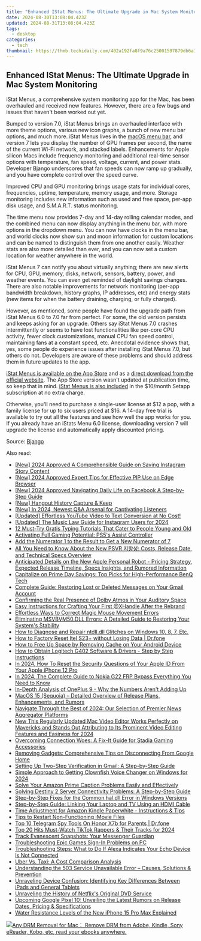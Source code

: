 ```yaml
---
title: "Enhanced IStat Menus: The Ultimate Upgrade in Mac System Monitoring"
date: 2024-08-30T13:08:04.423Z
updated: 2024-08-31T13:08:04.423Z
tags:
  - desktop
categories:
  - tech
thumbnail: https://thmb.techidaily.com/402a192fa8f9a76c25001597879db6a11d907dc8fe3db6a194aec02ff3403057.jpg
---
```


## Enhanced IStat Menus: The Ultimate Upgrade in Mac System Monitoring

iStat Menus, a comprehensive system monitoring app for the Mac, has been overhauled and received new features. However, there are a few bugs and issues that haven't been worked out yet.

 Bumped to version 7.0, iStat Menus brings an overhauled interface with more theme options, various new icon graphs, a bunch of new menu bar options, and much more. iStat Menus lives in the [macOS menu bar](https://data-safeguard.techidaily.com/enhanced-website-tracking-with-cookiebot-technology/), and version 7 lets you display the number of GPU frames per second, the name of the current Wi-Fi network, and stacked labels. Enhancements for Apple silicon Macs include frequency monitoring and additional real-time sensor options with temperature, fan speed, voltage, current, and power stats. Developer Bjango underscores that fan speeds can now ramp up gradually, and you have complete control over the speed curve.

 Improved CPU and GPU monitoring brings usage stats for individual cores, frequencies, uptime, temperature, memory usage, and more. Storage monitoring includes new information such as used and free space, per-app disk usage, and S.M.A.R.T. status monitoring.

 The time menu now provides 7-day and 14-day rolling calendar modes, and the combined menu can now display anything in the menu bar, with more options in the dropdown menu. You can now have clocks in the menu bar, and world clocks now show sun and moon information for custom locations and can be named to distinguish them from one another easily. Weather stats are also more detailed than ever, and you can now set a custom location for weather anywhere in the world.

 iStat Menus 7 can notify you about virtually anything; there are new alerts for CPU, GPU, memory, disks, network, sensors, battery, power, and weather events. You can even get reminded of daylight savings changes. There are also notable improvements for network monitoring (per-app bandwidth breakdown, history graphs, IP addresses, etc) and energy stats (new items for when the battery draining, charging, or fully charged).

 However, as mentioned, some people have found the upgrade path from iStat Menus 6.0 to 7.0 far from perfect. For some, the old version persists and keeps asking for an upgrade. Others say iStat Menus 7.0 crashes intermittently or seems to have lost functionalities like per-core CPU activity, fewer clock customizations, manual CPU fan speed control, maintaining fans at a constant speed, etc. Anecdotal evidence shows that, yes, some people do experience issues after installing iStat Menus 7.0, but others do not. Developers are aware of these problems and should address them in future updates to the app.

[iStat Menus is available on the App Store](https://apps.apple.com/app/id1319778037) and as a [direct download from the official website](https://download.bjango.com/istatmenus7/). The App Store version wasn't updated at publication time, so keep that in mind. [iStat Menus is also included](https://setapp.sjv.io/c/156932/343321/5114?subId1=UUhtgUeUpU2004576&subId2=ehtg&u=https%3A%2F%2Fsetapp.com%2Fapps%2Fistat-menus%2Fcustomer-reviews) in the $10/month Setapp subscription at no extra charge.

 Otherwise, you'll need to purchase a single-user license at $12 a pop, with a family license for up to six users priced at $16\. A 14-day free trial is available to try out all the features and see how well the app works for you. If you already have an iStats Menu 6.0 license, downloading version 7 will upgrade the license and automatically apply discounted pricing.

 Source: [Bjango](https://bjango.com/mac/istatmenus/)

<ins class="adsbygoogle"
     style="display:block"
     data-ad-format="autorelaxed"
     data-ad-client="ca-pub-7571918770474297"
     data-ad-slot="1223367746"></ins>



<ins class="adsbygoogle"
     style="display:block"
     data-ad-client="ca-pub-7571918770474297"
     data-ad-slot="8358498916"
     data-ad-format="auto"
     data-full-width-responsive="true"></ins>

<span class="atpl-alsoreadstyle">Also read:</span>
<div><ul>
<li><a href="https://instagram-videos.techidaily.com/new-2024-approved-a-comprehensible-guide-on-saving-instagram-story-content/"><u>[New] 2024 Approved  A Comprehensible Guide on Saving Instagram Story Content</u></a></li>
<li><a href="https://vp-tips.techidaily.com/new-2024-approved-expert-tips-for-effective-pip-use-on-edge-browser/"><u>[New] 2024 Approved  Expert Tips for Effective PIP Use on Edge Browser</u></a></li>
<li><a href="https://facebook-videos.techidaily.com/new-2024-approved-navigating-daily-life-on-facebook-a-step-by-step-guide/"><u>[New] 2024 Approved  Navigating Daily Life on Facebook  A Step-by-Step Guide</u></a></li>
<li><a href="https://screen-sharing-recording.techidaily.com/new-hangout-history-capture-and-keep/"><u>[New] Hangout History  Capture & Keep</u></a></li>
<li><a href="https://fox-helps.techidaily.com/new-in-2024-newest-qanda-arsenal-for-captivating-listeners/"><u>[New] In 2024, Newest Q&A Arsenal for Captivating Listeners</u></a></li>
<li><a href="https://facebook-record-videos.techidaily.com/updated-effortless-youtube-video-to-text-conversion-at-no-cost/"><u>[Updated] Effortless YouTube Video to Text Conversion at No Cost!</u></a></li>
<li><a href="https://instagram-clips.techidaily.com/updated-the-music-law-guide-for-instagram-users-for-2024/"><u>[Updated] The Music Law Guide for Instagram Users for 2024</u></a></li>
<li><a href="https://techno-recovery.techidaily.com/12-must-try-gratis-typing-tutorials-that-cater-to-people-young-and-old/"><u>12 Must-Try Gratis Typing Tutorials That Cater to People Young and Old</u></a></li>
<li><a href="https://games-able.techidaily.com/activating-full-gaming-potential-ps5s-assist-controller/"><u>Activating Full Gaming Potential: PS5's Assist Controller</u></a></li>
<li><a href="https://techno-recovery.techidaily.com/add-the-numerator-1-to-the-result-to-get-a-new-numerator-of-7/"><u>Add the Numerator 1 to the Result to Get a New Numerator of 7</u></a></li>
<li><a href="https://techno-recovery.techidaily.com/all-you-need-to-know-about-the-new-psvr-costs-release-date-and-technical-specs-overview/"><u>All You Need to Know About the New PSVR 지향성: Costs, Release Date, and Technical Specs Overview</u></a></li>
<li><a href="https://techno-recovery.techidaily.com/anticipated-details-on-the-new-apple-personal-robot-pricing-strategy-expected-release-timeline-specs-insights-and-rumored-information/"><u>Anticipated Details on the New Apple Personal Robot - Pricing Strategy, Expected Release Timeline, Specs Insights, and Rumored Information</u></a></li>
<li><a href="https://buynow-help.techidaily.com/capitalize-on-prime-day-savings-top-picks-for-high-performance-benq-tech/"><u>Capitalize on Prime Day Savings: Top Picks for High-Performance BenQ Tech</u></a></li>
<li><a href="https://techno-recovery.techidaily.com/complete-guide-restoring-lost-or-deleted-messages-on-your-gmail-account/"><u>Complete Guide: Restoring Lost or Deleted Messages on Your Gmail Account</u></a></li>
<li><a href="https://techno-recovery.techidaily.com/confirming-the-real-presence-of-dolby-atmos-in-your-auditory-space/"><u>Confirming the Real Presence of Dolby Atmos in Your Auditory Space</u></a></li>
<li><a href="https://techno-recovery.techidaily.com/easy-instructions-for-crafting-your-first-xhandle-after-the-rebrand/"><u>Easy Instructions for Crafting Your First @XHandle After the Rebrand</u></a></li>
<li><a href="https://techno-recovery.techidaily.com/effortless-ways-to-correct-magic-mouse-movement-errors/"><u>Effortless Ways to Correct Magic Mouse Movement Errors</u></a></li>
<li><a href="https://techno-recovery.techidaily.com/eliminating-msvbvm50dll-errors-a-detailed-guide-to-restoring-your-systems-stability/"><u>Eliminating MSVBVM50.DLL Errors: A Detailed Guide to Restoring Your System's Stability</u></a></li>
<li><a href="https://techno-recovery.techidaily.com/how-to-diagnose-and-repair-ntdlldll-glitches-on-windows-10-8-7-etc/"><u>How to Diagnose and Repair ntdll.dll Glitches on Windows 10, 8, 7, Etc.</u></a></li>
<li><a href="https://techidaily.com/how-to-factory-reset-itel-s23plus-without-losing-data-drfone-by-drfone-reset-android-reset-android/"><u>How to Factory Reset Itel S23+ without Losing Data | Dr.fone</u></a></li>
<li><a href="https://techno-recovery.techidaily.com/how-to-free-up-space-by-removing-cache-on-your-android-device/"><u>How to Free Up Space by Removing Cache on Your Android Device</u></a></li>
<li><a href="https://driver-download.techidaily.com/how-to-obtain-logitech-g402-software-and-drivers-step-by-step-instructions/"><u>How to Obtain Logitech G402 Software & Drivers - Step by Step Instructions</u></a></li>
<li><a href="https://apple-account.techidaily.com/in-2024-how-to-reset-the-security-questions-of-your-apple-id-from-your-apple-iphone-12-pro-by-drfone-ios/"><u>In 2024, How To Reset the Security Questions of Your Apple ID From Your Apple iPhone 12 Pro</u></a></li>
<li><a href="https://android-frp.techidaily.com/in-2024-the-complete-guide-to-nokia-g22-frp-bypass-everything-you-need-to-know-by-drfone-android/"><u>In 2024, The Complete Guide to Nokia G22 FRP Bypass Everything You Need to Know</u></a></li>
<li><a href="https://buynow-tips.techidaily.com/in-depth-analysis-of-oneplus-9-why-the-numbers-arent-adding-up/"><u>In-Depth Analysis of OnePlus 9 - Why the Numbers Aren't Adding Up</u></a></li>
<li><a href="https://techno-recovery.techidaily.com/macos-15-sequoia-detailed-overview-of-release-plans-enhancements-and-rumors/"><u>MacOS 15 (Sequoia) – Detailed Overview of Release Plans, Enhancements, and Rumors</u></a></li>
<li><a href="https://techno-recovery.techidaily.com/navigate-through-the-best-of-2024-our-selection-of-premier-news-aggregator-platforms/"><u>Navigate Through the Best of 2024: Our Selection of Premier News Aggregator Platforms</u></a></li>
<li><a href="https://smart-video-editing.techidaily.com/new-this-regularly-updated-mac-video-editor-works-perfectly-on-mavericks-and-stands-out-attributing-to-its-prominent-video-editing-features-and-easiness-for/"><u>New This Regularly Updated Mac Video Editor Works Perfectly on Mavericks and Stands Out Attributing to Its Prominent Video Editing Features and Easiness for 2024</u></a></li>
<li><a href="https://techno-recovery.techidaily.com/overcoming-connection-woes-a-fix-it-guide-for-stadia-gaming-accessories/"><u>Overcoming Connection Woes: A Fix-It Guide for Stadia Gaming Accessories</u></a></li>
<li><a href="https://techno-recovery.techidaily.com/removing-gadgets-comprehensive-tips-on-disconnecting-from-google-home/"><u>Removing Gadgets: Comprehensive Tips on Disconnecting From Google Home</u></a></li>
<li><a href="https://techno-recovery.techidaily.com/setting-up-two-step-verification-in-gmail-a-step-by-step-guide/"><u>Setting Up Two-Step Verification in Gmail: A Step-by-Step Guide</u></a></li>
<li><a href="https://some-knowledge.techidaily.com/simple-approach-to-getting-clownfish-voice-changer-on-windows-for-2024/"><u>Simple Approach to Getting Clownfish Voice Changer on Windows for 2024</u></a></li>
<li><a href="https://techno-recovery.techidaily.com/solve-your-amazon-prime-caption-problems-easily-and-effectively/"><u>Solve Your Amazon Prime Caption Problems Easily and Effectively</u></a></li>
<li><a href="https://common-error.techidaily.com/solving-destiny-2-server-connectivity-problems-a-step-by-step-guide/"><u>Solving Destiny 2 Server Connectivity Problems: A Step-by-Step Guide</u></a></li>
<li><a href="https://techno-recovery.techidaily.com/step-by-step-fixes-for-the-common-haldll-error-in-windows-versions/"><u>Step-by-Step Fixes for the Common hal.dll Error in Windows Versions</u></a></li>
<li><a href="https://techno-recovery.techidaily.com/step-by-step-guide-linking-your-laptop-and-tv-using-an-hdmi-cable/"><u>Step-by-Step Guide: Linking Your Laptop and TV Using an HDMI Cable</u></a></li>
<li><a href="https://techno-recovery.techidaily.com/time-adjustment-for-amazon-kindle-paperwhite-instructions-and-tips/"><u>Time Adjustment for Amazon Kindle Paperwhite - Instructions & Tips</u></a></li>
<li><a href="https://data-wizards.techidaily.com/tips-to-restart-non-functioning-imovie-files/"><u>Tips to Restart Non-Functioning iMovie Files</u></a></li>
<li><a href="https://android-location-track.techidaily.com/top-10-telegram-spy-tools-on-honor-x7b-for-parents-drfone-by-drfone-virtual-android/"><u>Top 10 Telegram Spy Tools On Honor X7b for Parents | Dr.fone</u></a></li>
<li><a href="https://tiktok-clips.techidaily.com/top-20-hits-must-watch-tiktok-rappers-and-their-tracks-for-2024/"><u>Top 20 Hits  Must-Watch TikTok Rappers & Their Tracks for 2024</u></a></li>
<li><a href="https://facebook.techidaily.com/track-evanescent-snapshots-your-messenger-guardian/"><u>Track Evanescent Snapshots: Your Messenger Guardian</u></a></li>
<li><a href="https://windows11.techidaily.com/troubleshooting-epic-games-sign-in-problems-on-pc/"><u>Troubleshooting Epic Games Sign-In Problems on PC</u></a></li>
<li><a href="https://techno-recovery.techidaily.com/troubleshooting-steps-what-to-do-if-alexa-indicates-your-echo-device-is-not-connected/"><u>Troubleshooting Steps: What to Do If Alexa Indicates Your Echo Device Is Not Connected</u></a></li>
<li><a href="https://techno-recovery.techidaily.com/uber-vs-taxi-a-cost-comparison-analysis/"><u>Uber Vs. Taxi: A Cost Comparison Analysis</u></a></li>
<li><a href="https://techno-recovery.techidaily.com/understanding-the-503-service-unavailable-error-causes-solutions-and-prevention/"><u>Understanding the 503 Service Unavailable Error – Causes, Solutions & Prevention</u></a></li>
<li><a href="https://techno-recovery.techidaily.com/unraveling-device-confusion-identifying-key-differences-between-ipads-and-general-tablets/"><u>Unraveling Device Confusion: Identifying Key Differences Between iPads and General Tablets</u></a></li>
<li><a href="https://techno-recovery.techidaily.com/unraveling-the-history-of-netflixs-original-dvd-service/"><u>Unraveling the History of Netflix's Original DVD Service</u></a></li>
<li><a href="https://techno-recovery.techidaily.com/upcoming-google-pixel-10-unveiling-the-latest-rumors-on-release-dates-pricing-and-specifications/"><u>Upcoming Google Pixel 10: Unveiling the Latest Rumors on Release Dates, Pricing & Specifications</u></a></li>
<li><a href="https://techno-recovery.techidaily.com/water-resistance-levels-of-the-new-iphone-15-pro-max-explained/"><u>Water Resistance Levels of the New iPhone 15 Pro Max Explained</u></a></li>
</ul></div>

<!-- affiliate ads begin -->
<a href="https://secure.2checkout.com/order/checkout.php?PRODS=4600114&QTY=1&AFFILIATE=108875&CART=1"><img src="https://www.epubor.com/images/drm-removal-feature2.png" border="0">Any DRM Removal for Mac： Remove DRM from Adobe, Kindle, Sony eReader, Kobo, etc, read your ebooks anywhere.</a>
<!-- affiliate ads end -->
